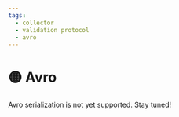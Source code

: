 ```yaml
---
tags:
  - collector
  - validation protocol
  - avro
---
```


# 🟡 Avro

Avro serialization is not yet supported. Stay tuned!
